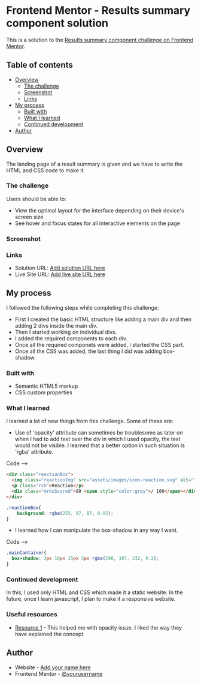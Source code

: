 # Frontend Mentor - Results summary component solution

This is a solution to the [Results summary component challenge on Frontend Mentor](https://www.frontendmentor.io/challenges/results-summary-component-CE_K6s0maV).

## Table of contents

- [Overview](#overview)
  - [The challenge](#the-challenge)
  - [Screenshot](#screenshot)
  - [Links](#links)
- [My process](#my-process)
  - [Built with](#built-with)
  - [What I learned](#what-i-learned)
  - [Continued development](#continued-development)
- [Author](#author)


## Overview

The landing page of a result summary is given and we have to write the HTML and CSS code to make it.

### The challenge

Users should be able to:

- View the optimal layout for the interface depending on their device's screen size
- See hover and focus states for all interactive elements on the page

### Screenshot



### Links

- Solution URL: [Add solution URL here](https://your-solution-url.com)
- Live Site URL: [Add live site URL here](https://your-live-site-url.com)

## My process

I followed the following steps while completing this challenge:

- First I created the basic HTML structure like adding a main div and then adding 2 divs inside the main div.
- Then I started working on individual divs.
- I added the required components to each div.
- Once all the required componets were added, I started the CSS part.
- Once all the CSS was added, the last thing I did was adding box-shadow.

### Built with

- Semantic HTML5 markup
- CSS custom properties

### What I learned

I learned a lot of new things from this challenge. Some of these are:

- Use of 'opacity' attribute can sometimes be troublesome as later on when I had to add text over the div in which I used opacity, the text would not be visible. I learned that a better option in such situation is 'rgba' attribute.

Code -->
```html
<div class="reactionBox">
  <img class="reactionImg" src="assets/images/icon-reaction.svg" alt="">
  <p class="rcn">Reaction</p>
  <div class="mrksScored">80 <span style="color:grey">/ 100</span></div>
</div>
```
```css
.reactionBox{
    background: rgba(255, 87, 87, 0.05);
}
```

- I learned how I can manipulate the box-shadow in any way I want.

Code -->
```css
.mainContainer{
  box-shadow: 3px 10px 15px 5px rgba(198, 197, 232, 0.2);
}
```

### Continued development

In this, I used only HTML and CSS which made it a static website. In the future, once I learn javascript, I plan to make it a responsive website.

### Useful resources

- [Resource 1](https://www.geeksforgeeks.org/set-the-opacity-only-to-background-color-not-on-the-text-in-css/) - This helped me with opacity issue. I liked the way they have explained the concept.


## Author

- Website - [Add your name here](https://www.your-site.com)
- Frontend Mentor - [@yourusername](https://www.frontendmentor.io/profile/yourusername)
